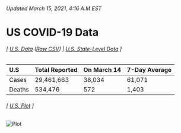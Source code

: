 ###### Updated March 15, 2021, 4:16 A.M EST
# US COVID-19 Data 
###### [ [U.S. Data](us.csv) ([Raw CSV](https://raw.githubusercontent.com/drebrb/covid-19-data/master/us.csv)) | [U.S. State-Level Data](states) ]
| U.S    | Total Reported   | On March 14   | 7-Day Average   |
|:-------|:-----------------|:--------------|:----------------|
| Cases  | 29,461,663       | 38,034        | 61,071          |
| Deaths | 534,476          | 572           | 1,403           |
###### [ [U.S. Plot](us.png) ]
![Plot](https://github.com/drebrb/covid-19-data/blob/master/us.png)